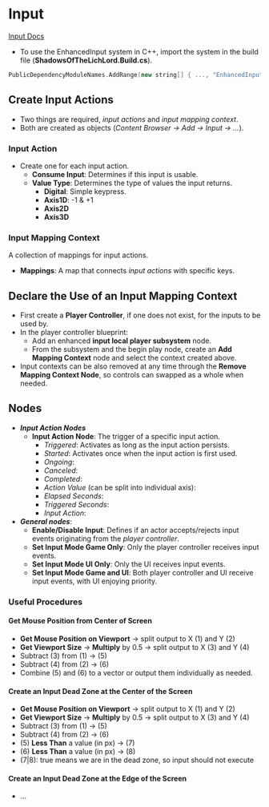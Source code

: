# Input

[Input Docs](https://docs.unrealengine.com/5.1/en-US/enhanced-input-in-unreal-engine/)

- To use the EnhancedInput system in C++, import the system in the build file (**ShadowsOfTheLichLord.Build.cs**).

```c++
PublicDependencyModuleNames.AddRange(new string[] { ..., "EnhancedInput" });
```

## Create Input Actions

- Two things are required, _input actions_ and _input mapping context_.
- Both are created as objects (_Content Browser -> Add -> Input -> ..._).

### Input Action

- Create one for each input action.
  - **Consume Input**: Determines if this input is usable.
  - **Value Type**: Determines the type of values the input returns.
    - **Digital**: Simple keypress.
    - **Axis1D**: -1 & +1
    - **Axis2D**
    - **Axis3D**

### Input Mapping Context

A collection of mappings for input actions.

- **Mappings**: A map that connects _input actions_ with specific keys.

## Declare the Use of an Input Mapping Context

- First create a **Player Controller**, if one does not exist, for the inputs to be used by.
- In the player controller blueprint:
  - Add an enhanced **input local player subsystem** node.
  - From the subsystem and the begin play node, create an **Add Mapping Context** node and select the context created above.
- Input contexts can be also removed at any time through the **Remove Mapping Context Node**, so controls can swapped as a whole when needed.

## Nodes

- **_Input Action Nodes_**
  - **Input Action Node**: The trigger of a specific input action.
    - _Triggered_: Activates as long as the input action persists.
    - _Started_: Activates once when the input action is first used.
    - _Ongoing_:
    - _Canceled_:
    - _Completed_:
    - _Action Value_ (can be split into individual axis):
    - _Elapsed Seconds_:
    - _Triggered Seconds_:
    - _Input Action_:
- **_General nodes_**:
  - **Enable/Disable Input**: Defines if an actor accepts/rejects input events originating from the _player controller_.
  - **Set Input Mode Game Only**: Only the player controller receives input events.
  - **Set Input Mode UI Only**: Only the UI receives input events.
  - **Set Input Mode Game and UI**: Both player controller and UI receive input events, with UI enjoying priority.

### Useful Procedures

#### Get Mouse Position from Center of Screen

- **Get Mouse Position on Viewport** -> split output to X (1) and Y (2)
- **Get Viewport Size** -> **Multiply** by 0.5 -> split output to X (3) and Y (4)
- Subtract (3) from (1) -> (5)
- Subtract (4) from (2) -> (6)
- Combine (5) and (6) to a vector or output them individually as needed.

#### Create an Input Dead Zone at the Center of the Screen

- **Get Mouse Position on Viewport** -> split output to X (1) and Y (2)
- **Get Viewport Size** -> **Multiply** by 0.5 -> split output to X (3) and Y (4)
- Subtract (3) from (1) -> (5)
- Subtract (4) from (2) -> (6)
- (5) **Less Than** a value (in px) -> (7)
- (6) **Less Than** a value (in px) -> (8)
- (7|8): true means we are in the dead zone, so input should not execute

#### Create an Input Dead Zone at the Edge of the Screen

- ...
